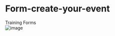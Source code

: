 # Form-create-your-event
Training Forms <br>
![image](https://user-images.githubusercontent.com/112674398/194401099-b5631897-3931-410f-9b9b-f41495de04e6.png)
